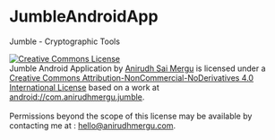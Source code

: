 # JumbleAndroidApp

Jumble - Cryptographic Tools

<a rel="license" href="http://creativecommons.org/licenses/by-nc-nd/4.0/"><img alt="Creative Commons License" style="border-width:0" src="https://i.creativecommons.org/l/by-nc-nd/4.0/88x31.png" /></a><br /><span xmlns:dct="http://purl.org/dc/terms/" property="dct:title">Jumble Android Application</span> by <a xmlns:cc="http://creativecommons.org/ns#" href="https://www.anirudhmergu.com" property="cc:attributionName" rel="cc:attributionURL">Anirudh Sai Mergu</a> is licensed under a <a rel="license" href="http://creativecommons.org/licenses/by-nc-nd/4.0/">Creative Commons Attribution-NonCommercial-NoDerivatives 4.0 International License</a> based on a work at <a xmlns:dct="http://purl.org/dc/terms/" href="https://www.anirudhmergu.com" rel="dct:source">android://com.anirudhmergu.jumble</a>.<br /><br/>Permissions beyond the scope of this license may be available by contacting me at : <a xmlns:cc="http://creativecommons.org/ns#" href="mailto:hello@anirudhmergu.com" rel="cc:morePermissions">hello@anirudhmergu.com</a>.
